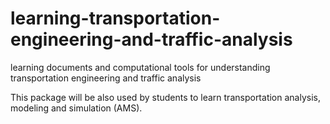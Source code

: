 # learning-transportation-engineering-and-traffic-analysis
learning documents and computational tools for understanding transportation engineering and traffic analysis

This package will be also used by students to learn transportation analysis, modeling and simulation (AMS).  
